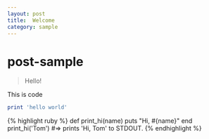 ```yaml
---
layout: post
title:  Welcome
category: sample
---
```

# post-sample
> Hello!

This is code
```ruby
print 'hello world'
```
{% highlight ruby %}
def print_hi(name)
  puts "Hi, #{name}"
end
print_hi('Tom')
#=> prints 'Hi, Tom' to STDOUT.
{% endhighlight %}
